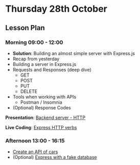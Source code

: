 # Thursday 28th October

## Lesson Plan

### Morning 09:00 - 12:00

+ **Solution**: Building an almost simple server with Express.js
+ Recap from yesterday
+ Building a server in Express.js
+ Requests and Responses (deep dive)
  + GET
  + POST
  + PUT
  + DELETE
+ Tools when working with APIs 
  + Postman / Insomnia
+ (Optional) Response Codes

**Presentation**: [Backend server - HTTP](https://docs.google.com/presentation/d/1x7VynkZ_hc0nzRoNuTBN1j9PnfxGg3xOsMl7dIBiy7s/edit?usp=sharing)

**Live Coding**: [Express HTTP verbs](https://github.com/GillesDCI/express-http-verbs-example)

### Afternoon 13:00 - 16:15

+ [Create an API of cars](https://github.com/GillesDCI/express-http-methods-assignment)
+ (Optional) [Express with a fake database](https://github.com/FrancoSpeziali/express-with-fake-database)
